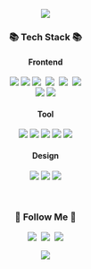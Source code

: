 <p align='center'>
    <img src="https://capsule-render.vercel.app/api?type=waving&color=auto&height=300&section=header&text=Welcome%20to%20Dongurame&fontSize=70&animation=fadeIn&fontAlignY=25&desc=Frontend%20developer%20Jaewoong%20Park!!&descAlignY=51&descAlign=77"/>
</p>

<h3 align="center">📚 Tech Stack 📚</h3>
<h4 align="center">Frontend</h3>
<p align="center">
    <img src="https://img.shields.io/badge/HTML-E34F26?style=flat-square&logo=HTML5&logoColor=white"/></a>
<img src="https://img.shields.io/badge/CSS-1572B6?style=flat-square&logo=CSS5&logoColor=white"/></a>
  <img src="https://img.shields.io/badge/JavaScript-ffb13b?style=flat-square&logo=javascript&logoColor=white"/></a>&nbsp
  <img src="https://img.shields.io/badge/TypeScript-3178C6?style=flat-square&logo=typescript&logoColor=white"/></a>&nbsp 
  <img src="https://img.shields.io/badge/React-61DAFB?style=flat-square&logo=react&logoColor=white"/></a>&nbsp
  <img src="https://img.shields.io/badge/Next.js-000000?style=flat-square&logo=Next.js&logoColor=white"/>
  <br/>
<img src="https://img.shields.io/badge/styled components-DB7093?style=flat-square&logo=styled-components&logoColor=white"/></a>
<img src="https://img.shields.io/badge/Tailwind-06B6D4?style=flat-square&logo=Tailwind CSS&logoColor=white"/></a>
  <br>
  </p>
 <h4 align="center">Tool</h3>
  <p align="center">
   <img src="https://img.shields.io/badge/Notion-000000?style=flat-square&logo=notion&logoColor=white"/></a>
  <img src="https://img.shields.io/badge/Slack-4A154B?style=flat-square&logo=slack&logoColor=white"/></a>
   <img src="https://img.shields.io/badge/git-F05033.svg?style=for-the-badge&logo=git&logoColor=white" />
  <img src="https://img.shields.io/badge/github-181717.svg?style=for-the-badge&logo=github&logoColor=white" />
  <img src="https://img.shields.io/badge/VSCode-2C2C32.svg?style=for-the-badge&logo=visual-studio-code&logoColor=22ABF3" />
   </p>
 <h4 align="center">Design</h3>
  <p align="center">
<img src="https://img.shields.io/badge/Figma-E6B91E?style=flat-square&logo=figma&logoColor=white"/></a>
<img src="https://img.shields.io/badge/Adobe Illustrator-FF9A00?style=flat-square&logo=AdobeIllustrator&logoColor=white"/></a>
<img src="https://img.shields.io/badge/Adobe Photoshop-31A8FF?style=flat-square&logo=AdobePhotoshop&logoColor=white"/></a>

</p>
  <br>

<h3 align="center">🌈 Follow Me 🌈</h3>
<p align="center">
  <a href="https://dongurame.tistory.com/"><img src="https://img.shields.io/badge/Tech%20Blog-11B48A?style=flat-square&logo=Vimeo&logoColor=white&link=https://velog.io/@hyeinisfree"/></a>&nbsp
  <a href="https://www.instagram.com/dongurameee/"><img src="https://img.shields.io/badge/Instagram-E4405F?style=flat-square&logo=Instagram&logoColor=white&link=https://www.instagram.com/hye_inisfree/"/></a>&nbsp
  <a href="mailto:sanulim940@gmail.com"><img src="https://img.shields.io/badge/Gmail-d14836?style=flat-square&logo=Gmail&logoColor=white&link=kimhyein7110@gmail.com"/></a>
</p>

<p align="center">
  <a href="https://hits.seeyoufarm.com"><img src="https://hits.seeyoufarm.com/api/count/incr/badge.svg?url=https%3A%2F%2Fgithub.com%2Fdonguramee&count_bg=%2341B883&title_bg=%23CDC2C2&icon=github.svg&icon_color=%23E7E7E7&title=dongurame&edge_flat=false"/></a>
</p>
